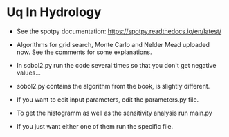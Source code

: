 # Uq In Hydrology

- See the spotpy documentation: https://spotpy.readthedocs.io/en/latest/

- Algorithms for grid search, Monte Carlo and Nelder Mead uploaded now. See the comments for some explanations.

- In sobol2.py run the code several times so that you don't get negative values... 

- sobol2.py contains the algorithm from the book, is slightly different.

- If you want to edit input parameters, edit the parameters.py file.
- To get the histogramm as well as the sensitivity analysis run main.py
- If you just want either one of them run the specific file.

